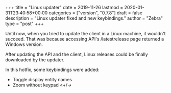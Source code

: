 +++
title = "Linux updater"
date = 2019-11-26
lastmod = 2020-01-31T23:40:58+00:00
categories = ["version", "0.7.8"]
draft = false
description = "Linux updater fixed and new keybindings."
author = "Zebra"
type = "post"
+++

Until now, when you tried to update the client in a Linux machine, it wouldn't
succeed. That was because accessing API's /latestrelease page returned a Windows
version.

After updating the API and the client, Linux releases could be finally
downloaded by the updater.

In this hotfix, some keybindings were added:

- Toggle display entity names <F2>
- Zoom without keypad <+/->
